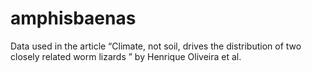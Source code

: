 # amphisbaenas
Data used in the article “Climate, not soil, drives the distribution of two closely related worm lizards ” by Henrique Oliveira et al. 
